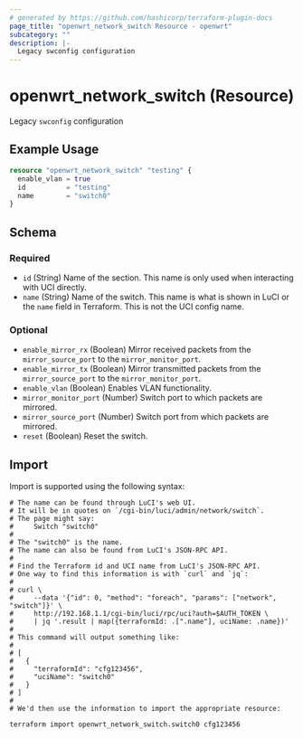```yaml
---
# generated by https://github.com/hashicorp/terraform-plugin-docs
page_title: "openwrt_network_switch Resource - openwrt"
subcategory: ""
description: |-
  Legacy swconfig configuration
---
```


# openwrt_network_switch (Resource)

Legacy `swconfig` configuration

## Example Usage

```terraform
resource "openwrt_network_switch" "testing" {
  enable_vlan = true
  id          = "testing"
  name        = "switch0"
}
```

<!-- schema generated by tfplugindocs -->
## Schema

### Required

- `id` (String) Name of the section. This name is only used when interacting with UCI directly.
- `name` (String) Name of the switch. This name is what is shown in LuCI or the `name` field in Terraform. This is not the UCI config name.

### Optional

- `enable_mirror_rx` (Boolean) Mirror received packets from the `mirror_source_port` to the `mirror_monitor_port`.
- `enable_mirror_tx` (Boolean) Mirror transmitted packets from the `mirror_source_port` to the `mirror_monitor_port`.
- `enable_vlan` (Boolean) Enables VLAN functionality.
- `mirror_monitor_port` (Number) Switch port to which packets are mirrored.
- `mirror_source_port` (Number) Switch port from which packets are mirrored.
- `reset` (Boolean) Reset the switch.

## Import

Import is supported using the following syntax:

```shell
# The name can be found through LuCI's web UI.
# It will be in quotes on `/cgi-bin/luci/admin/network/switch`.
# The page might say:
#     Switch "switch0"
#
# The "switch0" is the name.
# The name can also be found from LuCI's JSON-RPC API.
#
# Find the Terraform id and UCI name from LuCI's JSON-RPC API.
# One way to find this information is with `curl` and `jq`:
#
# curl \
#     --data '{"id": 0, "method": "foreach", "params": ["network", "switch"]}' \
#     http://192.168.1.1/cgi-bin/luci/rpc/uci?auth=$AUTH_TOKEN \
#     | jq '.result | map({terraformId: .[".name"], uciName: .name})'
#
# This command will output something like:
#
# [
#   {
#     "terraformId": "cfg123456",
#     "uciName": "switch0"
#   }
# ]
#
# We'd then use the information to import the appropriate resource:

terraform import openwrt_network_switch.switch0 cfg123456
```
